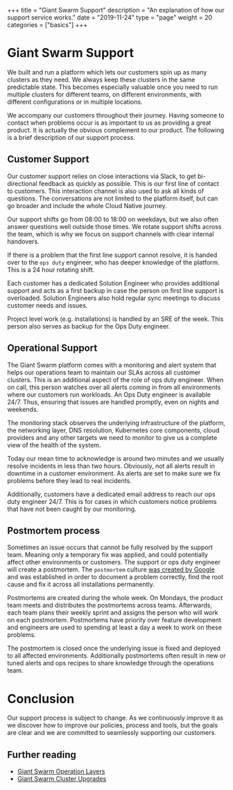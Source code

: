 +++
title = "Giant Swarm Support"
description = "An explanation of how our support service works."
date = "2019-11-24"
type = "page"
weight = 20
categories = ["basics"]
+++

# Giant Swarm Support

We built and run a platform which lets our customers spin up as many clusters as they need. We always keep these clusters in the same predictable state. This becomes especially valuable once you need to run multiple clusters for different teams, on different environments, with different configurations or in multiple locations.

We accompany our customers throughout their journey. Having someone to contact when problems occur is as important to us as providing a great product. It is actually the obvious complement to our product. The following is a brief description of our support process.

## Customer Support

Our customer support relies on close interactions via Slack, to get bi-directional feedback as quickly as possible. This is our first line of contact to customers. This interaction channel is also used to ask all kinds of questions. The conversations are not limited to the platform itself, but can go broader and include the whole Cloud Native journey.

Our support shifts go from 08:00 to 18:00 on weekdays, but we also often answer questions well outside those times. We rotate support shifts across the team, which is why we focus on support channels with clear internal handovers.

If there is a problem that the first line support cannot resolve, it is handed over to the `ops duty` engineer, who has deeper knowledge of the platform. This is a 24 hour rotating shift.

Each customer has a dedicated Solution Engineer who provides additional support and acts as a first backup in case the person on first line support is overloaded. Solution Engineers also hold regular sync meetings to discuss customer needs and issues.

Project level work (e.g. installations) is handled by an SRE of the week. This person also serves as backup for the Ops Duty engineer. 

## Operational Support

The Giant Swarm platform comes with a monitoring and alert system that helps our operations team to maintain our SLAs across all customer clusters. This is an additional aspect of the role of ops duty engineer. When on call, this person watches over all alerts coming in from all environments where our customers run workloads. An Ops Duty engineer is available 24/7. Thus, ensuring that issues are handled promptly, even on nights and weekends.

The monitoring stack observes the underlying infrastructure of the platform, the networking layer, DNS resolution, Kubernetes core components, cloud providers and any other targets we need to monitor to give us a complete view of the health of the system.

Today our mean time to acknowledge is around two minutes and we usually resolve incidents in less than two hours. Obviously, not all alerts result in downtime in a customer environment. As alerts are set to make sure we fix problems before they lead to real incidents.

Additionally, customers have a dedicated email address to reach our ops duty engineer 24/7.  This is for cases in which customers notice problems that have not been caught by our monitoring.

## Postmortem process

Sometimes an issue occurs that cannot be fully resolved by the support team. Meaning only a temporary fix was applied, and could potentially affect other environments or customers. The support or ops duty engineer will create a postmortem. The `postmortem` culture [was created by Google](https://landing.google.com/sre/sre-book/chapters/postmortem-culture/) and was established in order to document a problem correctly, find the root cause and fix it across all installations permanently.

Postmortems are created during the whole week. On Mondays, the product team meets and distributes the postmortems across teams. Afterwards, each team plans their weekly sprint and assigns the person who will work on each postmortem. Postmortems have priority over feature development and engineers are used to spending at least a day a week to work on these problems.

The postmortem is closed once the underlying issue is fixed and deployed to all affected environments. Additionally postmortems often result in new or tuned alerts and ops recipes to share knowledge through the operations team.

# Conclusion

Our support process is subject to change. As we continuously improve it as we discover how to improve our policies, process and tools, but the goals are clear and we are committed to seamlessly supporting our customers.

## Further reading

- [Giant Swarm Operation Layers](https://docs.giantswarm.io/basics/giant-swarm-operational-layers/)
- [Giant Swarm Cluster Upgrades](https://docs.giantswarm.io/reference/cluster-upgrades/)

